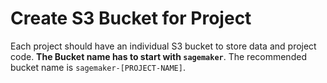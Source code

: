 # Create S3 Bucket for Project

Each project should have an individual S3 bucket to store data and project code. **The Bucket name has to start with `sagemaker`**. The recommended bucket name is `sagemaker-[PROJECT-NAME]`.
